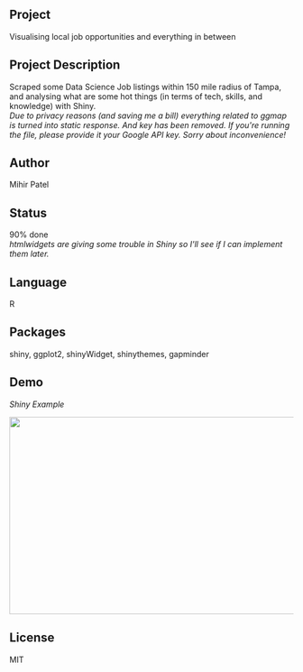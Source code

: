 Project
-------
Visualising local job opportunities and everything in between      

Project Description
--------------------
Scraped some Data Science Job listings within 150 mile radius of Tampa, and analysing what are some hot things (in terms of tech, skills, and knowledge) with Shiny.   
*Due to privacy reasons (and saving me a bill) everything related to ggmap is turned into static response. And key has been removed. If you're running the file, please provide it your Google API key. Sorry about inconvenience!*    

Author
-------
Mihir Patel

Status
------
90% done       
*htmlwidgets are giving some trouble in Shiny so I'll see if I can implement them later.*

Language
---------
R

Packages
---------
shiny, ggplot2, shinyWidget, shinythemes, gapminder

Demo
------
*Shiny Example*

<img src="https://github.com/opendatasurgeon/jobhuntShinyApp/blob/master/demo/jobHunt_demo.gif " width="810" height="350" />

License
--------
MIT
